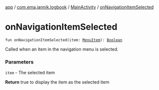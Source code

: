 [app](../../index.md) / [com.ema.jannik.logbook](../index.md) / [MainActivity](index.md) / [onNavigationItemSelected](./on-navigation-item-selected.md)

# onNavigationItemSelected

`fun onNavigationItemSelected(item: `[`MenuItem`](https://developer.android.com/reference/android/view/MenuItem.html)`): `[`Boolean`](https://kotlinlang.org/api/latest/jvm/stdlib/kotlin/-boolean/index.html)

Called when an item in the navigation menu is selected.

### Parameters

`item` - The selected item

**Return**
true to display the item as the selected item

